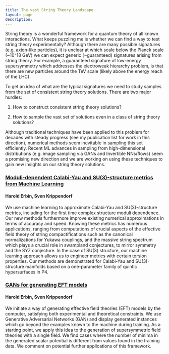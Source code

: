 ```yaml
---
title: The vast String Theory Landscape
layout: page
description: 
---
```



String theory is a wonderful framework for a quantum theory of all known interactions. What keeps puzzling me is whether we can find a way to test string theory experimentally? Although there are many possible signatures (e.g. axion-like particles), it is unclear at which scale below the Planck scale (~10^18 GeV) we can expect generic (~guaranteed) signatures arising from string theory. For example, a guaranteed signature of low-energy supersymmetry which addresses the electroweak hierarchy problem, is that there are new particles around the TeV scale (likely above the energy reach of the LHC).

To get an idea of what are the typical signatures we need to study samples from the set of consistent string theory solutions. There are two major hurdles:

1) How to construct consistent string theory solutions?

2) How to sample the vast set of solutions even in a class of string theory solutions?

Although traditional techniques have been applied to this problem for decades with steady progress (see my publication list for work in this direction), numerical methods seem inevitable in sampling this set efficiently. Recent ML advances in sampling from high-dimensional distributions (e.g. image sampling via GANs and Invertible NNs/flows) seem a promising new direction and we are working on using these techniques to gain new insights on our string theory solutions.


### [Moduli-dependent Calabi-Yau and SU(3)-structure metrics from Machine Learning](https://arxiv.org/abs/2012.04656)
#### Harold Erbin, Sven Krippendorf 

We use machine learning to approximate Calabi-Yau and SU(3)-structure metrics, including for the first time complex structure moduli dependence. Our new methods furthermore improve existing numerical approximations in terms of accuracy and speed. Knowing these metrics has numerous applications, ranging from computations of crucial aspects of the effective field theory of string compactifications such as the canonical normalizations for Yukawa couplings, and the massive string spectrum which plays a crucial role in swampland conjectures, to mirror symmetry and the SYZ conjecture. In the case of SU(3) structure, our machine learning approach allows us to engineer metrics with certain torsion properties. Our methods are demonstrated for Calabi-Yau and SU(3)-structure manifolds based on a one-parameter family of quintic hypersurfaces in P4.

### [GANs for generating EFT models](https://arxiv.org/abs/1809.02612)
#### Harold Erbin, Sven Krippendorf 

We initiate a way of generating effective field theories (EFT) models by the computer, satisfying both experimental and theoretical constraints. We use Generative Adversarial Networks (GAN) and display generated instances which go beyond the examples known to the machine during training. As a starting point, we apply this idea to the generation of supersymmetric field theories with a single field. We find cases where the number of minima in the generated scalar potential is different from values found in the training data. We comment on potential further applications of this framework.
